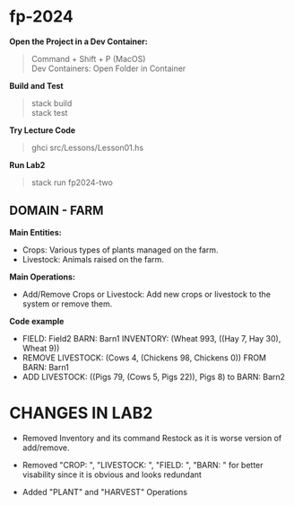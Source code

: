 # fp-2024 


**Open the Project in a Dev Container:**
> Command + Shift + P (MacOS) \
> Dev Containers: Open Folder in Container


**Build and Test**
> stack build \
> stack test


**Try Lecture Code**
> ghci src/Lessons/Lesson01.hs

**Run Lab2**
> stack run fp2024-two


## DOMAIN - FARM 

**Main Entities:**

* Crops: Various types of plants managed on the farm.
* Livestock: Animals raised on the farm.

**Main Operations:**

* Add/Remove Crops or Livestock: Add new crops or livestock to the system or remove them.

**Code example**
* FIELD: Field2 BARN: Barn1 INVENTORY: (Wheat 993, ((Hay 7, Hay 30), Wheat 9))
* REMOVE LIVESTOCK: (Cows 4, (Chickens 98, Chickens 0)) FROM BARN: Barn1 
* ADD LIVESTOCK: ((Pigs 79, (Cows 5, Pigs 22)), Pigs 8) to BARN: Barn2 





# CHANGES IN LAB2

* Removed Inventory and its command Restock as it is worse version of add/remove.

* Removed "CROP: ", "LIVESTOCK: ", "FIELD: ", "BARN: " for better visability since it is obvious and looks redundant

* Added "PLANT" and "HARVEST" Operations 